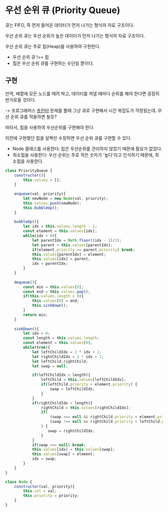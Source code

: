 # 우선 순위 큐 (Priority Queue)

큐는 FIFO, 즉 먼저 들어온 데이터가 먼저 나가는 형식의 자료 구조이다.

우선 순위 큐는 우선 순위가 높은 데이터가 먼저 나가는 형식의 자료 구조이다.

우선 순위 큐는 주로 힙(Heap)를 사용하여 구현한다.

* 우선 순위 큐 !== 힙
* 힙은 우선 순위 큐를 구현하는 수단일 뿐이다.



## 구현

만약, 배열에 모든 노드를 때려 박고, 데이터를 꺼낼 때마다 순회를 해야 한다면 굉장히 번거로울 것이다.

-> 프로그래머스 [프린터](https://school.programmers.co.kr/learn/courses/30/lessons/42587) 문제를 풀때 그냥 큐로 구현해서 시간 복잡도가 걱정됬는데..우선 순위 큐를 적용하면 될듯?

따라서, 힙을 사용하여 우선순위를 구현해야 한다.

이전에 구현했던 힙을 살짝만 수정하면 우선 순위 큐를 구현할 수 있다.

* Node 클래스를 사용한다: 힙은 우선순위를 관리하지 않았기 때문에 필요가 없었다.
* 최소힙을 사용한다: 우선 순위는 주로 작은 숫자가 '높다'라고 인식하기 때문에, 최소힙을 사용한다.



```javascript
class PriorityQueue {
    constructor(){
        this.values = [];
    }
  
    enqueue(val, priority){
        let newNode = new Node(val, priority);
        this.values.push(newNode);
        this.bubbleUp();
    }
  
    bubbleUp(){
        let idx = this.values.length - 1;
        const element = this.values[idx];
        while(idx > 0){
            let parentIdx = Math.floor((idx - 1)/2);
            let parent = this.values[parentIdx];
            if(element.priority >= parent.priority) break;
            this.values[parentIdx] = element;
            this.values[idx] = parent;
            idx = parentIdx;
        }
    }
  
    dequeue(){
        const min = this.values[0];
        const end = this.values.pop();
        if(this.values.length > 0){
            this.values[0] = end;
            this.sinkDown();
        }
        return min;
    }
  
    sinkDown(){
        let idx = 0;
        const length = this.values.length;
        const element = this.values[0];
        while(true){
            let leftChildIdx = 2 * idx + 1;
            let rightChildIdx = 2 * idx + 2;
            let leftChild,rightChild;
            let swap = null;

            if(leftChildIdx < length){
                leftChild = this.values[leftChildIdx];
                if(leftChild.priority < element.priority) {
                    swap = leftChildIdx;
                }
            }
            if(rightChildIdx < length){
                rightChild = this.values[rightChildIdx];
                if(
                    (swap === null && rightChild.priority < element.priority) || 
                    (swap !== null && rightChild.priority < leftChild.priority)
                ) {
                   swap = rightChildIdx;
                }
            }
            if(swap === null) break;
            this.values[idx] = this.values[swap];
            this.values[swap] = element;
            idx = swap;
        }
    }
}

class Node {
    constructor(val, priority){
        this.val = val;
        this.priority = priority;
    }
}
```




